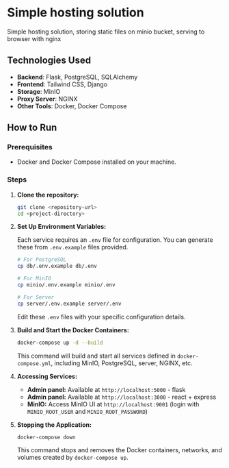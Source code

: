 # Simple hosting solution

Simple hosting solution, storing static files on minio bucket, serving to browser with nginx

## Technologies Used

- **Backend**: Flask, PostgreSQL, SQLAlchemy
- **Frontend**: Tailwind CSS, Django
- **Storage**: MinIO
- **Proxy Server**: NGINX
- **Other Tools**: Docker, Docker Compose

## How to Run

### Prerequisites

- Docker and Docker Compose installed on your machine.

### Steps

1. **Clone the repository:**

   ```bash
   git clone <repository-url>
   cd <project-directory>
   ```

2. **Set Up Environment Variables:**

   Each service requires an `.env` file for configuration. You can generate these from `.env.example` files provided.

   ```bash
   # For PostgreSQL
   cp db/.env.example db/.env

   # For MinIO
   cp minio/.env.example minio/.env

   # For Server
   cp server/.env.example server/.env
   ```

   Edit these `.env` files with your specific configuration details.

3. **Build and Start the Docker Containers:**

   ```bash
   docker-compose up -d --build
   ```

   This command will build and start all services defined in `docker-compose.yml`, including MinIO, PostgreSQL, server, NGINX, etc.

4. **Accessing Services:**

   - **Admin panel:** Available at `http://localhost:5000` - flask 
   - **Admin panel:** Available at `http://localhost:3000` - react + express
   - **MinIO:** Access MinIO UI at `http://localhost:9001` (login with `MINIO_ROOT_USER` and `MINIO_ROOT_PASSWORD`)

5. **Stopping the Application:**

   ```bash
   docker-compose down
   ```

   This command stops and removes the Docker containers, networks, and volumes created by `docker-compose up`.
